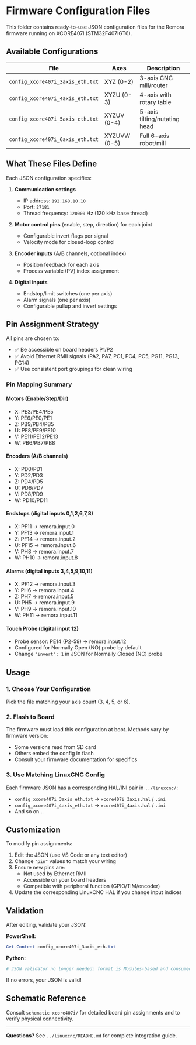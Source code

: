# Firmware Configuration Files

This folder contains ready-to-use JSON configuration files for the Remora firmware running on XCORE407I (STM32F407IGT6).

## Available Configurations

| File | Axes | Description |
|------|------|-------------|
| `config_xcore407i_3axis_eth.txt` | XYZ (0-2) | 3-axis CNC mill/router |
| `config_xcore407i_4axis_eth.txt` | XYZU (0-3) | 4-axis with rotary table |
| `config_xcore407i_5axis_eth.txt` | XYZUV (0-4) | 5-axis tilting/nutating head |
| `config_xcore407i_6axis_eth.txt` | XYZUVW (0-5) | Full 6-axis robot/mill |

## What These Files Define

Each JSON configuration specifies:

1. **Communication settings**
   - IP address: `192.168.10.10`
   - Port: `27181`
   - Thread frequency: `120000` Hz (120 kHz base thread)

2. **Motor control pins** (enable, step, direction) for each joint
   - Configurable invert flags per signal
   - Velocity mode for closed-loop control

3. **Encoder inputs** (A/B channels, optional index)
   - Position feedback for each axis
   - Process variable (PV) index assignment

4. **Digital inputs**
   - Endstop/limit switches (one per axis)
   - Alarm signals (one per axis)
   - Configurable pullup and invert settings

## Pin Assignment Strategy

All pins are chosen to:
- ✅ Be accessible on board headers P1/P2
- ✅ Avoid Ethernet RMII signals (PA2, PA7, PC1, PC4, PC5, PG11, PG13, PG14)
- ✅ Use consistent port groupings for clean wiring

### Pin Mapping Summary

#### Motors (Enable/Step/Dir)
- X: PE3/PE4/PE5
- Y: PE6/PE0/PE1
- Z: PB9/PB4/PB5
- U: PE8/PE9/PE10
- V: PE11/PE12/PE13
- W: PB6/PB7/PB8

#### Encoders (A/B channels)
- X: PD0/PD1
- Y: PD2/PD3
- Z: PD4/PD5
- U: PD6/PD7
- V: PD8/PD9
- W: PD10/PD11

#### Endstops (digital inputs 0,1,2,6,7,8)
- X: PF11 → remora.input.0
- Y: PF13 → remora.input.1
- Z: PF14 → remora.input.2
- U: PF15 → remora.input.6
- V: PH8 → remora.input.7
- W: PH10 → remora.input.8

#### Alarms (digital inputs 3,4,5,9,10,11)
- X: PF12 → remora.input.3
- Y: PH6 → remora.input.4
- Z: PH7 → remora.input.5
- U: PH5 → remora.input.9
- V: PH9 → remora.input.10
- W: PH11 → remora.input.11

#### Touch Probe (digital input 12)
- Probe sensor: PE14 (P2-59) → remora.input.12
- Configured for Normally Open (NO) probe by default
- Change `"invert": 1` in JSON for Normally Closed (NC) probe

## Usage

### 1. Choose Your Configuration

Pick the file matching your axis count (3, 4, 5, or 6).

### 2. Flash to Board

The firmware must load this configuration at boot. Methods vary by firmware version:
- Some versions read from SD card
- Others embed the config in flash
- Consult your firmware documentation for specifics

### 3. Use Matching LinuxCNC Config

Each firmware JSON has a corresponding HAL/INI pair in `../linuxcnc/`:
- `config_xcore407i_3axis_eth.txt` → `xcore407i_3axis.hal` / `.ini`
- `config_xcore407i_4axis_eth.txt` → `xcore407i_4axis.hal` / `.ini`
- And so on...

## Customization

To modify pin assignments:

1. Edit the JSON (use VS Code or any text editor)
2. Change `"pin"` values to match your wiring
3. Ensure new pins are:
   - Not used by Ethernet RMII
   - Accessible on your board headers
   - Compatible with peripheral function (GPIO/TIM/encoder)
4. Update the corresponding LinuxCNC HAL if you change input indices

## Validation

After editing, validate your JSON:

**PowerShell:**
```powershell
Get-Content config_xcore407i_3axis_eth.txt
```

**Python:**
```bash
# JSON validator no longer needed; format is Modules-based and consumed by firmware directly
```

If no errors, your JSON is valid!

## Schematic Reference

Consult `schematic xcore407i/` for detailed board pin assignments and to verify physical connectivity.

---

**Questions?** See `../linuxcnc/README.md` for complete integration guide.
